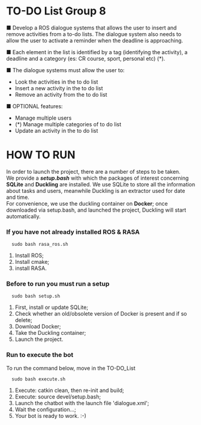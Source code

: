 # TO-DO List Group 8

■ Develop a ROS dialogue systems that allows the user to insert and remove activities from a to-do lists. The dialogue system also needs to allow the user to activate a reminder when the deadline is approaching.

■ Each element in the list is identified by a tag (identifying the activity), a deadline and a category (es: CR course, sport, personal etc) (\*).

■ The dialogue systems must allow the user to:

- Look the activities in the to do list
- Insert a new activity in the to do list
- Remove an activity from the to do list

■ OPTIONAL features:

- Manage multiple users
- (\*) Manage multiple categories of to do list
- Update an activity in the to do list

# HOW TO RUN
In order to launch the project, there are a number of steps to be taken.<br />
We provide a **_setup.bash_** with which the packages of interest concerning **SQLite** and **Duckling** are installed.
We use SQLite to store all the information about tasks and users, meanwhile Duckling is an extractor used for date and time.<br />
For convenience, we use the duckling container on **Docker**; once downloaded via setup.bash, and launched the project, Duckling will start automatically.
<br />
### If you have not already installed ROS & RASA
      sudo bash rasa_ros.sh
1. Install ROS;
2. Install cmake;
3. install RASA.

### Before to run you must run a setup 
      sudo bash setup.sh
1. First, install or update SQLite;
2. Check whether an old/obsolete version of Docker is present and if so delete;
3. Download Docker;
4. Take the Duckling container;
5. Launch the project.

### Run to execute the bot
To run the command below, move in the TO-DO_List

      sudo bash execute.sh
1. Execute: catkin clean, then re-init and build;
2. Execute: source devel/setup.bash;
3. Launch the chatbot with the launch file 'dialogue.xml';
4. Wait the configuration...;
5. Your bot is ready to work. :-)
